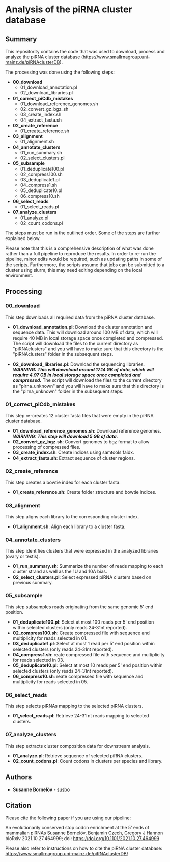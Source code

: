 # Analysis of the piRNA cluster database

## Summary

This repositority contains the code that was used to download, process and analyze the piRNA cluster database (https://www.smallrnagroup.uni-mainz.de/piRNAclusterDB).

The processing was done using the following steps:

* **00_download**
	* 01_download_annotation.pl
	* 02_download_libraries.pl
* **01_correct_piCdb_mistakes**
	* 01_download_reference_genomes.sh
	* 02_convert_gz_bgz_sh
	* 03_create_index.sh
	* 04_extract_fasta.sh
* **02_create_reference**
	* 01_create_reference.sh
* **03_alignment**
	* 01_alignment.sh
* **04_annotate_clusters**
	* 01_run_summary.sh
	* 02_select_clusters.pl
* **05_subsample**
	* 01_deduplicate100.pl
	* 02_compress100.sh
	* 03_deduplicate1.pl
	* 04_compress1.sh
	* 05_deduplicate10.pl
	* 06_compress10.sh
* **06_select_reads**
	* 01_select_reads.pl
* **07_analyze_clusters**
	* 01_analyze.pl
	* 02_count_codons.pl

The steps must be run in the outlined order. Some of the steps are further explained below.

Please note that this is a comprehensive description of what was done rather than a full pipeline to reproduce the results. In order to re-run the pipeline, minor edits would be required, such as updating paths in some of the scripts. Furthermore, the scripts assume that jobs can be submitted to a cluster using slurm, this may need editing depending on the local environment.

## Processing

### 00_download

This step downloads all required data from the piRNA cluster database.

* **01_download_annotation.pl**: Download the cluster annotation and sequence data. This will download around 100 MB of data, which will require 40 MB in local storage space once completed and compressed. The script will download the files to the current directory as "piRNAclusters" and you will have to make sure that this directory is the "piRNAclusters" folder in the subsequent steps.

* **02_download_libraries.pl**: Download the sequencing libraries. **_WARNING: This will download around 17.14 GB of data, which will require 4.97 GB in local storage space once completed and compressed._** The script will download the files to the current directory as "pirna_unknown" and you will have to make sure that this directory is the "pirna_unknown" folder in the subsequent steps.

### 01_correct_piCdb_mistakes

This step re-creates 12 cluster fasta files that were empty in the piRNA cluster database.

* **01_download_reference_genomes.sh**: Download reference genomes. **_WARNING: This step will download 5 GB of data._**
* **02_convert_gz_bgz.sh**: Convert genomes to bgz format to allow processing of compressed files.
* **03_create_index.sh**: Create indices using samtools faidx.
* **04_extract_fasta.sh**: Extract sequence of cluster regions.

### 02_create_reference

This step creates a bowtie index for each cluster fasta.

* **01_create_reference.sh**: Create folder structure and bowtie indices.

### 03_alignment

This step aligns each library to the corresponding cluster index.

* **01_alignment.sh**: Align each library to a cluster fasta.

### 04_annotate_clusters

This step identifies clusters that were expressed in the analyzed libraries (ovary or testis).

* **01_run_summary.sh**: Summarize the number of reads mapping to each cluster strand as well as the 1U and 10A bias. 
* **02_select_clusters.pl**: Select expressed piRNA clusters based on previous summary.

### 05_subsample

This step subsamples reads originating from the same genomic 5' end position.

* **01_deduplicate100.pl**: Select at most 100 reads per 5' end position within selected clusters (only reads 24-31nt reported).
* **02_compress100.sh**: Create compressed file with sequence and multiplicity for reads selected in 01.
* **03_deduplicate1.pl**: Select at most 1 read per 5' end position within selected clusters (only reads 24-31nt reported).
* **04_compress1.sh**: reate compressed file with sequence and multiplicity for reads selected in 03.
* **05_deduplicate10.pl**: Select at most 10 reads per 5' end position within selected clusters (only reads 24-31nt reported).
* **06_compress10.sh**: reate compressed file with sequence and multiplicity for reads selected in 05.

### 06_select_reads

This step selects piRNAs mapping to the selected piRNA clusters.

* **01_select_reads.pl**: Retrieve 24-31 nt reads mapping to selected clusters.

### 07_analyze_clusters

This step extracts cluster composition data for downstream analysis.

* **01_analyze.pl**: Retrieve sequence of selected piRNA clusters.
* **02_count_codons.pl**: Count codons in clusters per species and library.

## Authors

* **Susanne Bornelöv** - [susbo](https://github.com/susbo)

## Citation

Please cite the following paper if you are using our pipeline:

An evolutionarily conserved stop codon enrichment at the 5’ ends of mammalian piRNAs
Susanne Bornelöv, Benjamin Czech, Gregory J Hannon
bioRxiv 2021.10.27.464999; doi: https://doi.org/10.1101/2021.10.27.464999

Please also refer to instructions on how to cite the piRNA cluster database:
https://www.smallrnagroup.uni-mainz.de/piRNAclusterDB/
